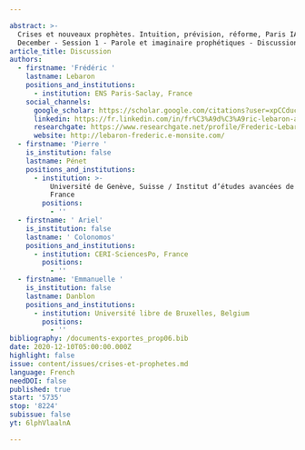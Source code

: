 ```yaml
---

abstract: >-
  Crises et nouveaux prophètes. Intuition, prévision, réforme, Paris IAS, 10-11
  December - Session 1 - Parole et imaginaire prophétiques - Discussion
article_title: Discussion
authors:
  - firstname: 'Frédéric '
    lastname: Lebaron
    positions_and_institutions:
      - institution: ENS Paris-Saclay, France
    social_channels:
      google_scholar: https://scholar.google.com/citations?user=xpCCducAAAAJ&hl=en
      linkedin: https://fr.linkedin.com/in/fr%C3%A9d%C3%A9ric-lebaron-a1459038
      researchgate: https://www.researchgate.net/profile/Frederic-Lebaron
      website: http://lebaron-frederic.e-monsite.com/
  - firstname: 'Pierre '
    is_institution: false
    lastname: Pénet
    positions_and_institutions:
      - institution: >-
          Université de Genève, Suisse / Institut d’études avancées de Paris,
          France
        positions:
          - ''
  - firstname: ' Ariel'
    is_institution: false
    lastname: ' Colonomos'
    positions_and_institutions:
      - institution: CERI-SciencesPo, France
        positions:
          - ''
  - firstname: 'Emmanuelle '
    is_institution: false
    lastname: Danblon
    positions_and_institutions:
      - institution: Université libre de Bruxelles, Belgium
        positions:
          - ''
bibliography: /documents-exportes_prop06.bib
date: 2020-12-10T05:00:00.000Z
highlight: false
issue: content/issues/crises-et-prophetes.md
language: French
needDOI: false
published: true
start: '5735'
stop: '8224'
subissue: false
yt: 6lphVlaalnA

---
```



<Youtube yt="6lphVlaalnA" caption="Discussion" start="5735" stop="8224"></Youtube>